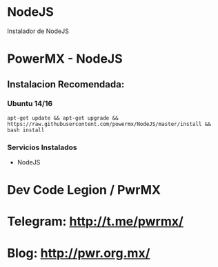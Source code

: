 # NodeJS
Instalador de NodeJS

PowerMX - NodeJS
=========
## Instalacion Recomendada:
### Ubuntu 14/16
```
apt-get update && apt-get upgrade && https://raw.githubusercontent.com/powermx/NodeJS/master/install && bash install
```

### Servicios Instalados
* NodeJS


Dev Code Legion / PwrMX
=========

# Telegram: http://t.me/pwrmx/
# Blog: http://pwr.org.mx/
